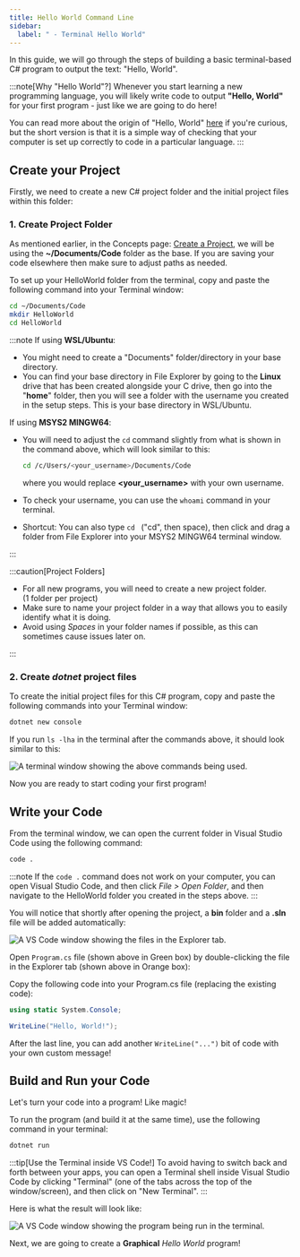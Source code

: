 ```yaml
---
title: Hello World Command Line
sidebar:
  label: " - Terminal Hello World"
---
```


In this guide, we will go through the steps of building a basic terminal-based C# program to output the text: "Hello, World".

:::note[Why "Hello World"?]
Whenever you start learning a new programming language, you will likely write code to output **"Hello, World"** for your first program - just like we are going to do here!

You can read more about the origin of "Hello, World" [here](https://en.wikipedia.org/wiki/%22Hello,_World!%22_program) if you're curious, but the short version is that it is a simple way of checking that your computer is set up correctly to code in a particular language.
:::

## Create your Project

Firstly, we need to create a new C# project folder and the initial project files within this folder:

### 1. Create Project Folder

As mentioned earlier, in the Concepts page: [Create a Project](../../1-concepts/01-create-project), we will be using the **~/Documents/Code** folder as the base. If you are saving your code elsewhere then make sure to adjust paths as needed.

To set up your HelloWorld folder from the terminal, copy and paste the following command into your Terminal window:

```zsh
cd ~/Documents/Code
mkdir HelloWorld
cd HelloWorld
```

:::note
If using **WSL/Ubuntu**:

- You might need to create a "Documents" folder/directory in your base directory.
- You can find your base directory in File Explorer by going to the **Linux** drive that has been created alongside your C drive, then go into the "**home**" folder, then you will see a folder with the username you created in the setup steps. This is your base directory in WSL/Ubuntu.
    <!-- TODO: may need to include image showing this (and double check these steps -->

If using **MSYS2 MINGW64**:

- You will need to adjust the `cd` command slightly from what is shown in the command above, which will look similar to this:

    ```bash
    cd /c/Users/<your_username>/Documents/Code
    ```

    where you would replace **<your_username>** with your own username.
- To check your username, you can use the `whoami` command in your terminal.
- Shortcut: You can also type `cd ` ("cd", then space), then click and drag a folder from File Explorer into your MSYS2 MINGW64 terminal window.

:::

:::caution[Project Folders]

- For all new programs, you will need to create a new project folder.  
  (1 folder per project)
- Make sure to name your project folder in a way that allows you to easily identify what it is doing.
- Avoid using *Spaces* in your folder names if possible, as this can sometimes cause issues later on.

:::

### 2. Create *dotnet* project files

To create the initial project files for this C# program, copy and paste the following commands into your Terminal window:

```bash
dotnet new console
```

If you run `ls -lha` in the terminal after the commands above, it should look similar to this:

![A terminal window showing the above commands being used.](./images/hello-world-cli-set-up.png)

Now you are ready to start coding your first program!

## Write your Code

From the terminal window, we can open the current folder in Visual Studio Code using the following command:

```bash
code .
```

:::note
If the `code .` command does not work on your computer, you can open Visual Studio Code, and then click *File > Open Folder*, and then navigate to the HelloWorld folder you created in the steps above.
:::

You will notice that shortly after opening the project, a **bin** folder and a **.sln** file will be added automatically:

![A VS Code window showing the files in the Explorer tab.](./images/vscode-explorer-program-file.png)

Open `Program.cs` file (shown above in Green box) by double-clicking the file in the Explorer tab (shown above in Orange box):

Copy the following code into your Program.cs file (replacing the existing code):

```cs
using static System.Console;

WriteLine("Hello, World!");
```

After the last line, you can add another `WriteLine("...")` bit of code with your own custom message!

## Build and Run your Code

Let's turn your code into a program! Like magic!

To run the program (and build it at the same time), use the following command in your terminal:

```bash
dotnet run
```

:::tip[Use the Terminal inside VS Code!]
To avoid having to switch back and forth between your apps, you can open a Terminal shell inside Visual Studio Code by clicking "Terminal" (one of the tabs across the top of the window/screen), and then click on "New Terminal".
:::

Here is what the result will look like:

![A VS Code window showing the program being run in the terminal.](./images/vscode-cli-hello-world-output.png)

Next, we are going to create a **Graphical** *Hello World* program!
